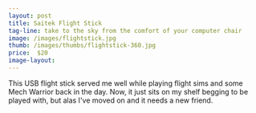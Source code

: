 ```yaml
---
layout: post
title: Saitek Flight Stick
tag-line: take to the sky from the comfort of your computer chair
image: /images/flightstick.jpg
thumb: /images/thumbs/flightstick-360.jpg
price:  $20
image-layout: 
---
```


This USB flight stick served me well while playing flight sims and some Mech Warrior back in the day. Now, it just sits 
on my shelf begging to be played with, but alas I've moved on and it needs a new friend.